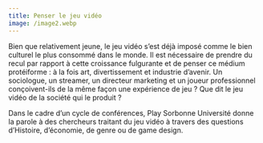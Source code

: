 ```yaml
---
title: Penser le jeu vidéo
image: /image2.webp
---
```

Bien que relativement jeune, le jeu vidéo s’est déjà imposé comme le bien culturel le plus consommé dans le monde. Il est nécessaire de prendre du recul par rapport à cette croissance fulgurante et de penser ce médium protéiforme : à la fois art, divertissement et industrie d’avenir. Un sociologue, un streamer, un directeur marketing et un joueur professionnel conçoivent-ils de la même façon une expérience de jeu ? Que dit le jeu vidéo de la société qui le produit ?


Dans le cadre d’un cycle de conférences, Play Sorbonne Université donne la parole à des chercheurs traitant du jeu vidéo à travers des questions d’Histoire, d’économie, de genre
ou de game design.